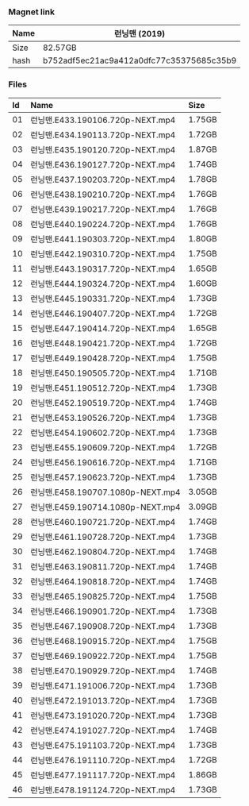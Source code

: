 ### Magnet link

| Name | 런닝맨 (2019)                             |
| ---- | ---------------------------------------- |
| Size | 82.57GB                                  |
| hash | b752adf5ec21ac9a412a0dfc77c35375685c35b9 |



### Files
| Id | Name | Size |
| :--- | :------------------------------------------------------- | :----- |
|01 | 런닝맨.E433.190106.720p-NEXT.mp4| 1.75GB|
|02 | 런닝맨.E434.190113.720p-NEXT.mp4| 1.72GB|
|03 | 런닝맨.E435.190120.720p-NEXT.mp4| 1.87GB|
|04 | 런닝맨.E436.190127.720p-NEXT.mp4| 1.74GB|
|05 | 런닝맨.E437.190203.720p-NEXT.mp4| 1.78GB|
|06 | 런닝맨.E438.190210.720p-NEXT.mp4| 1.76GB|
|07 | 런닝맨.E439.190217.720p-NEXT.mp4| 1.76GB|
|08 | 런닝맨.E440.190224.720p-NEXT.mp4| 1.76GB|
|09 | 런닝맨.E441.190303.720p-NEXT.mp4| 1.80GB|
|10 | 런닝맨.E442.190310.720p-NEXT.mp4| 1.75GB|
|11 | 런닝맨.E443.190317.720p-NEXT.mp4| 1.65GB|
|12 | 런닝맨.E444.190324.720p-NEXT.mp4| 1.60GB|
|13 | 런닝맨.E445.190331.720p-NEXT.mp4| 1.73GB|
|14 | 런닝맨.E446.190407.720p-NEXT.mp4| 1.72GB|
|15 | 런닝맨.E447.190414.720p-NEXT.mp4| 1.65GB|
|16 | 런닝맨.E448.190421.720p-NEXT.mp4| 1.72GB|
|17 | 런닝맨.E449.190428.720p-NEXT.mp4| 1.75GB|
|18 | 런닝맨.E450.190505.720p-NEXT.mp4| 1.71GB|
|19 | 런닝맨.E451.190512.720p-NEXT.mp4| 1.73GB|
|20 | 런닝맨.E452.190519.720p-NEXT.mp4| 1.74GB|
|21 | 런닝맨.E453.190526.720p-NEXT.mp4| 1.73GB|
|22 | 런닝맨.E454.190602.720p-NEXT.mp4| 1.73GB|
|23 | 런닝맨.E455.190609.720p-NEXT.mp4| 1.72GB|
|24 | 런닝맨.E456.190616.720p-NEXT.mp4| 1.71GB|
|25 | 런닝맨.E457.190623.720p-NEXT.mp4| 1.73GB|
|26 | 런닝맨.E458.190707.1080p-NEXT.mp4| 3.05GB|
|27 | 런닝맨.E459.190714.1080p-NEXT.mp4| 3.09GB|
|28 | 런닝맨.E460.190721.720p-NEXT.mp4| 1.74GB|
|29 | 런닝맨.E461.190728.720p-NEXT.mp4| 1.73GB|
|30 | 런닝맨.E462.190804.720p-NEXT.mp4| 1.74GB|
|31 | 런닝맨.E463.190811.720p-NEXT.mp4| 1.74GB|
|32 | 런닝맨.E464.190818.720p-NEXT.mp4| 1.74GB|
|33 | 런닝맨.E465.190825.720p-NEXT.mp4| 1.75GB|
|34 | 런닝맨.E466.190901.720p-NEXT.mp4| 1.73GB|
|35 | 런닝맨.E467.190908.720p-NEXT.mp4| 1.73GB|
|36 | 런닝맨.E468.190915.720p-NEXT.mp4| 1.75GB|
|37 | 런닝맨.E469.190922.720p-NEXT.mp4| 1.75GB|
|38 | 런닝맨.E470.190929.720p-NEXT.mp4| 1.74GB|
|39 | 런닝맨.E471.191006.720p-NEXT.mp4| 1.73GB|
|40 | 런닝맨.E472.191013.720p-NEXT.mp4| 1.73GB|
|41 | 런닝맨.E473.191020.720p-NEXT.mp4| 1.73GB|
|42 | 런닝맨.E474.191027.720p-NEXT.mp4| 1.74GB|
|43 | 런닝맨.E475.191103.720p-NEXT.mp4| 1.73GB|
|44 | 런닝맨.E476.191110.720p-NEXT.mp4| 1.72GB|
|45 | 런닝맨.E477.191117.720p-NEXT.mp4| 1.86GB|
|46 | 런닝맨.E478.191124.720p-NEXT.mp4| 1.73GB|






